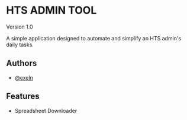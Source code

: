 
# HTS ADMIN TOOL
Version 1.0

A simple application designed to automate and simplify an HTS admin's daily tasks.



## Authors

- [@exeln](https://www.github.com/exeln)


## Features

- Spreadsheet Downloader


